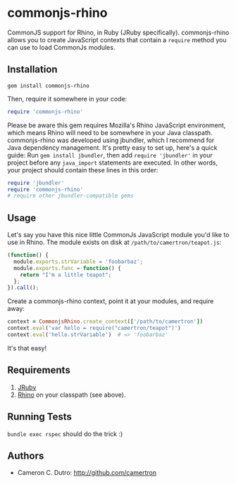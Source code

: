 commonjs-rhino
==============

CommonJS support for Rhino, in Ruby (JRuby specifically). commonjs-rhino allows you to create JavaScript contexts that contain a `require` method you can use to load CommonJs modules.

## Installation

`gem install commonjs-rhino`

Then, require it somewhere in your code:

```ruby
require 'commonjs-rhino'
```

Please be aware this gem requires Mozilla's Rhino JavaScript environment, which means Rhino will need to be somewhere in your Java classpath. commonjs-rhino was developed using jbundler, which I recommend for Java dependency management. It's pretty easy to set up, here's a quick guide: Run `gem install jbundler`, then add `require 'jbundler'` in your project before any `java_import` statements are executed. In other words, your project should contain these lines in this order:

```ruby
require 'jbundler'
require 'commonjs-rhino'
# require other jbundler-compatible gems
```

## Usage

Let's say you have this nice little CommonJs JavaScript module you'd like to use in Rhino. The module exists on disk at `/path/to/camertron/teapot.js`:

```javascript
(function() {
  module.exports.strVariable = 'foobarbaz';
  module.exports.func = function() {
    return "I'm a little teapot";
  };
}).call();
```

Create a commonjs-rhino context, point it at your modules, and require away:

```ruby
context = CommonjsRhino.create_context(['/path/to/camertron'])
context.eval('var hello = require("camertron/teapot")')
context.eval('hello.strVariable')  # => 'foobarbaz'
```

It's that easy!

## Requirements

1. [JRuby](http://jruby.org/)
2. [Rhino](https://developer.mozilla.org/en-US/docs/Mozilla/Projects/Rhino) on your classpath (see above).

## Running Tests

`bundle exec rspec` should do the trick :)

## Authors

* Cameron C. Dutro: http://github.com/camertron
